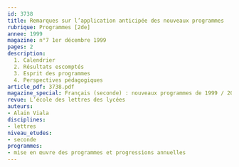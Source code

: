 ```yaml
---
id: 3738
title: Remarques sur l’application anticipée des nouveaux programmes
rubrique: Programmes [2de]
annee: 1999
magazine: n°7 1er décembre 1999
pages: 2
description: 
  1. Calendrier
  2. Résultats escomptés
  3. Esprit des programmes
  4. Perspectives pédagogiques
article_pdf: 3738.pdf
magazine_special: Français (seconde) : nouveaux programmes de 1999 / 2000
revue: L’école des lettres des lycées
auteurs:
- Alain Viala
disciplines:
- lettres
niveau_etudes:
- seconde
programmes:
- mise en œuvre des programmes et progressions annuelles
---
```


